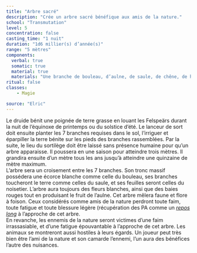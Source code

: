 ```yaml
---
title: "Arbre sacré"
description: "Crée un arbre sacré bénéfique aux amis de la nature."
school: "Transmutation"
level: 5
concentration: false
casting_time: "1 nuit"
duration: "1d6 millier(s) d’année(s)"
range: "5 mètres"
components:
  verbal: true
  somatic: true
  material: true
  materials: "Une branche de bouleau, d’aulne, de saule, de chêne, de houx, de noisetier et de pommier. Une poignée de terre grasse"
ritual: false
classes:
    - Magie

source: "Elric"
---
```

Le druide bénit une poignée de terre grasse en louant les Felspeärs durant la nuit de l’équinoxe de printemps ou du solstice d’été. Le lanceur de sort doit ensuite planter les 7 branches requises dans le sol, l’irriguer et éparpiller la terre bénite sur les pieds des branches rassemblées. Par la suite, le lieu du sortilège doit être laissé sans présence humaine pour qu’un arbre apparaisse. Il poussera en une saison pour atteindre trois mètres. Il grandira ensuite d’un mètre tous les ans jusqu’à atteindre une quinzaine de mètre maximum.   
L’arbre sera un croisement entre les 7 branches. Son tronc massif possédera une écorce blanche comme celle du bouleau, ses branches toucheront le terre comme celles du saule, et ses feuilles seront celles du noisetier. L’arbre aura toujours des fleurs blanches, ainsi que des baies rouges tout en produisant le fruit de l’aulne. Cet arbre mêlera faune et flore à foison. Ceux considérés comme amis de la nature perdront toute faim, toute fatigue et toute blessure légère (récupération des PA comme un [_repos long_](/gerer-la-sante-du-personnage/#repos-long) à l’approche de cet arbre.   
En revanche, les ennemis de la nature seront victimes d’une faim irrassasiable, et d’une fatigue épouvantable à l’approche de cet arbre. Les animaux se montreront aussi hostiles à leurs égards. Un joueur peut très bien être l’ami de la nature et son camarde l’ennemi, l’un aura des bénéfices l’autre des nuisances.   
